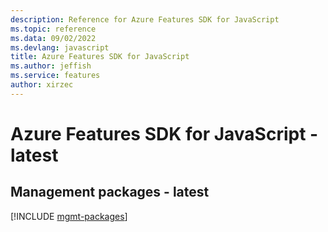 ```yaml
---
description: Reference for Azure Features SDK for JavaScript
ms.topic: reference
ms.data: 09/02/2022
ms.devlang: javascript
title: Azure Features SDK for JavaScript
ms.author: jeffish
ms.service: features
author: xirzec
---
```

# Azure Features SDK for JavaScript - latest

## Management packages - latest
[!INCLUDE [mgmt-packages](features-mgmt-index.md)]